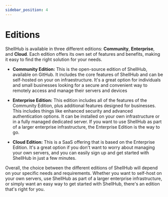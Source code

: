 ```yaml
---
sidebar_position: 4
---
```


# Editions

ShellHub is available in three different editions: **Community**, **Enterprise**, and **Cloud**.
Each edition offers its own set of features and benefits, making it easy to find the right solution for your needs.

* **Community Edition:** This is the open-source edition of ShellHub, available on GitHub.
It includes the core features of ShellHub and can be self-hosted on your on infraestructure.
It's a great option for individuals and small businesses looking for a secure and convenient
way to remotely access and manage their servers and devices

* **Enterprise Edition:** This edition includes all of the features of the Community Edition,
plus additional features designed for businesses.
This includes things like enhanced security and advanced authentication options.
It can be installed on your own infrastructure or in a fully managed dedicated server.
If you want to use ShellHub as part of a larger enterprise infrastructure,
the Enterprise Edition is the way to go.

* **Cloud Edition:** This is a SaaS offering that is based on the Enterprise Edition.
It's a great option if you don't want to worry about managing your own servers,
and you can easily sign up and get started with ShellHub in just a few minutes.

Overall, the choice between the different editions of ShellHub will depend on your
specific needs and requirements. Whether you want to self-host on your own servers,
use ShellHub as part of a larger enterprise infrastructure, or simply want an easy way
to get started with ShellHub, there's an edition that's right for you.
